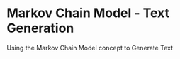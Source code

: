 # Markov Chain Model - Text Generation

Using the Markov Chain Model concept to Generate Text 

            
